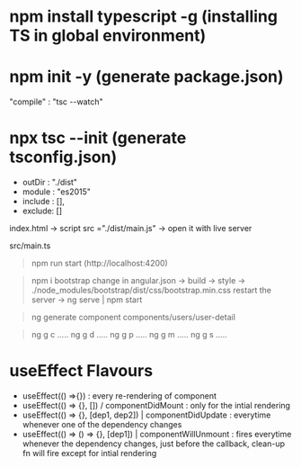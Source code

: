 # npm install typescript -g (installing TS in global environment)

# npm init -y (generate package.json)

"compile" : "tsc --watch"

# npx tsc --init (generate tsconfig.json)

- outDir : "./dist"
- module : "es2015"
- include : [],
- exclude: []

index.html -> script src ="./dist/main.js" -> open it with live server

src/main.ts

> npm run start (http://localhost:4200)

> npm i bootstrap
> change in angular.json -> build -> style -> ./node_modules/bootstrap/dist/css/bootstrap.min.css
> restart the server -> ng serve | npm start

> ng generate component components/users/user-detail

> ng g c .....
> ng g d .....
> ng g p .....
> ng g m .....
> ng g s .....

# useEffect Flavours

- useEffect(() =>{}) : every re-rendering of component
- useEffect(() => {}, []) / componentDidMount : only for the intial rendering
- useEffect(() => {}, [dep1, dep2]) | componentDidUpdate : everytime whenever one of the dependency changes
- useEffect(() => () => {}, [dep1]) | componentWillUnmount : fires everytime whenever the dependency changes, just before the callback, clean-up fn will fire except for intial rendering
